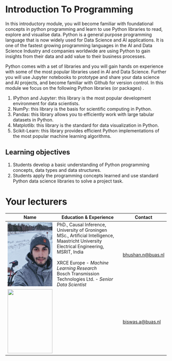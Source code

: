 # Introduction To Programming

In this introductory module, you will become familiar with foundational concepts in python programming and learn to use Python libraries to read, explore and visualise data. Python is a general purpose programming language that is now widely used for Data Science and AI applications. It is one of the fastest growing programming languages in the AI and Data Science Industry and companies worldwide are using Python to gain insights from their data and add value to their business processes.

Python comes with a set of libraries and you will gain hands on experience with some of the most popular libraries used in AI and Data Science. Further you will use Jupyter notebooks to prototype and share your data science and AI projects, and become familiar with Github for version control. In this module we focus on the following Python libraries (or packages) .

1.  IPython and Jupyter: this library is the most popular development environment for data scientists.
2.  NumPy: this library is the basis for scientific computing in Python.
3.  Pandas: this library allows you to efficiently work with large tabular datasets in Python.
4.  Matplotlib: this library is the standard for data visualization in Python.
5.  Scikit-Learn: this library provides efficient Python implementations of the most popular machine learning algorithms.

## Learning objectives
1. Students develop a basic understanding of Python programming concepts, data types and data structures.
2. Students apply the programming concepts learned and use standard Python data science libraries to solve a project task.

# Your lecturers

Name  | Education & Experience  | Contact
---   | ----------------------  | ---
<img src="./assets/nitinFaceSmall.png" width="140" height="200" />|PhD., Causal Inference, University of Groningen​  <br> MSc., Artificial Intelligence, Maastricht University​ <br> Electrical Engineering, MSRIT, India <br> <br> XRCE Europe - *Machine Learning Research* <br> Bosch Transmission Technologies Ltd. - *Senior Data Scientist*|bhushan.n@buas.nl
<img src="./assets/abhi.png" width="140" height="200" /> | | biswas.a@buas.nl
